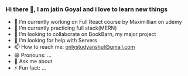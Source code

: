 ### Hi there 👋, I am jatin Goyal and i love to learn new things

- 🔭 I’m currently working on Full React course by Maximillian on udemy
- 🌱 I’m currently practicing full stack(MERN) 
- 👯 I’m looking to collaborate on BookBarn, my major project
- 🤔 I’m looking for help with Servers
- 📫 How to reach me: onlystudyanshul@gmail.com
- 😄 Pronouns: ...
- 💬 Ask me about 
- ⚡ Fun fact: ...
